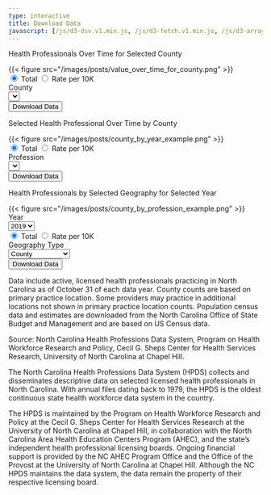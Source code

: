 ```yaml
---
type: interactive
title: Download Data
javascript: [/js/d3-dsv.v1.min.js, /js/d3-fetch.v1.min.js, /js/d3-array.v2.min.js, main.js]
---
```

<div class="box">
<p class="subtitle">Health Professionals Over Time for Selected County</p>
{{< figure src="/images/posts/value_over_time_for_county.png" >}}
<form id="downloadForm1">
<div class="field">
  <div class="control">
    <label class="radio">
      <input type="radio" name="rateOrTotal1" value="total" checked>
      Total
    </label>
    <label class="radio">
      <input type="radio" name="rateOrTotal1" value="providerRate">
      Rate per 10K
    </label>
  </div>
</div>
<div class="field">
  <label class="label">County</label>
  <div class="control">
    <div class="select">
      <select id="county-select">
      </select>
    </div>
  </div>
</div>
<div class="field">
  <div class="control">
    <button class="button is-info" type="submit">Download Data</button>
  </div>
</div>
</form>

</div>

<div class="box">
<p class="subtitle">Selected Health Professional Over Time by County</p>
{{< figure src="/images/posts/county_by_year_example.png" >}}
<form id="downloadForm2">
<div class="field">
  <div class="control">
    <label class="radio">
      <input type="radio" name="rateOrTotal2" value="total" checked>
      Total
    </label>
    <label class="radio">
      <input type="radio" name="rateOrTotal2" value="providerRate">
      Rate per 10K
    </label>
  </div>
</div>
<div class="field">
  <label class="label">Profession</label>
  <div class="control">
    <div class="select">
      <select id="profession-select">
      </select>
    </div>
  </div>
</div>
<div class="field">
  <div class="control">
    <button class="button is-info" type="submit">Download Data</button>
  </div>
</div>
</form>

</div>

<div class="box">
<p class="subtitle">Health Professionals by Selected Geography for Selected Year</p>
{{< figure src="/images/posts/county_by_profession_example.png" >}}
<form id="downloadForm3">
<div class="field">
  <label class="label">Year</label>
  <div class="control">
    <div class="select">
      <select id="year-select">
<option>2019</option><option>2018</option><option>2017</option><option>2016</option><option>2015</option><option>2014</option><option>2013</option><option>2012</option><option>2011</option><option>2010</option><option>2009</option><option>2008</option><option>2007</option><option>2006</option><option>2005</option><option>2004</option><option>2003</option><option>2002</option><option>2001</option><option>2000</option>      </select>
    </div>
  </div>
</div>

<div class="field">
  <div class="control">
    <label class="radio">
      <input type="radio" name="rateOrTotal3" value="total" checked>
      Total
    </label>
    <label class="radio">
      <input type="radio" name="rateOrTotal3" value="providerRate">
      Rate per 10K
    </label>
  </div>
</div>
<div class="field">
  <label class="label">Geography Type</label>
  <div class="control">
    <div class="select">
      <select id="region-select">
      <option value="county">County</option><option value="ahec">AHEC</option><option value="medicaid">Medicaid Region</option>
      </select>
    </div>
  </div>
</div>
<div class="field">
  <div class="control">
    <button class="button is-info" type="submit">Download Data</button>
  </div>
</div>
</form>

</div>

Data include active, licensed health professionals practicing in North Carolina as of October 31 of each data year. County counts are based on primary practice location. Some providers may practice in additional locations not shown in primary practice location counts. Population census data and estimates are downloaded from the North Carolina Office of State Budget and Management and are based on US Census data.

Source: North Carolina Health Professions Data System, Program on Health Workforce Research and Policy, Cecil G. Sheps Center for Health Services Research, University of North Carolina at Chapel Hill.

The North Carolina Health Professions Data System (HPDS) collects and disseminates descriptive data on selected licensed health professionals in North Carolina. With annual files dating back to 1979, the HPDS is the oldest continuous state health workforce data system in the country.

The HPDS is maintained by the Program on Health Workforce Research and Policy at the Cecil G. Sheps Center for Health Services Research at the University of North Carolina at Chapel Hill, in collaboration with the North Carolina Area Health Education Centers Program (AHEC), and the state’s independent health professional licensing boards. Ongoing financial support is provided by the NC AHEC Program Office and the Office of the Provost at the University of North Carolina at Chapel Hill. Although the NC HPDS maintains the data system, the data remain the property of their respective licensing board.
